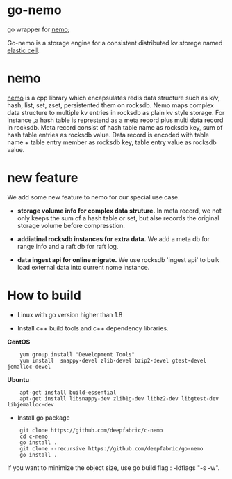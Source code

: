 # go-nemo
go wrapper for [nemo](https://github.com/Qihoo360/nemo);

Go-nemo is a storage engine for a consistent distributed kv storege named [elastic cell](https://github.com/deepfabric/elasticell).
# nemo
[nemo](https://github.com/Qihoo360/nemo) is a cpp library which encapsulates redis data structure such as k/v, hash, list, set, zset, persistented them on rocksdb. Nemo maps complex data structure to multiple kv entries in rocksdb as plain kv style storage. For instance ,a hash table is represtend as a meta record plus multi data record in rocksdb. Meta record consist of hash table name as rocksdb key, sum of hash table entries as rocksdb value. Data record is encoded with table name + table entry member as rocksdb key, table entry value as rocksdb value. 
# new feature
We add some new feature to nemo for our special use case.

- __storage volume info for complex data struture.__ In meta record, we not only keeps the sum of a hash table or set, but alse records the original storage volume before compresstion.

- __addiatinal rocksdb instances for extra data.__ We add a meta db for range info and a raft db for raft log.

- __data ingest api for online migrate.__ We use rocksdb 'ingest api' to bulk load external data into current nome instance.

# How to build
* Linux with go version higher than 1.8

* Install c++ build tools and c++ dependency libraries.

__CentOS__

```
    yum group install "Development Tools"
    yum install  snappy-devel zlib-devel bzip2-devel gtest-devel jemalloc-devel
```

__Ubuntu__

```
    apt-get install build-essential  
    apt-get install libsnappy-dev zlib1g-dev libbz2-dev libgtest-dev libjemalloc-dev
```

* Install go package

```
    git clone https://github.com/deepfabric/c-nemo
    cd c-nemo
    go install .
    git clone --recursive https://github.com/deepfabric/go-nemo
    go install .
```
If you want to minimize the object size, use go build flag : -ldflags "-s -w".
